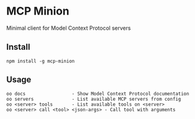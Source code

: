 # MCP Minion

Minimal client for Model Context Protocol servers

## Install

```
npm install -g mcp-minion
```

## Usage

```
oo docs                 - Show Model Context Protocol documentation
oo servers              - List available MCP servers from config
oo <server> tools       - List available tools on <server>
oo <server> call <tool> <json-args> - Call tool with arguments
```
